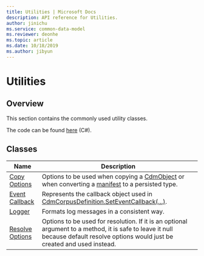 ```yaml
---
title: Utilities | Microsoft Docs
description: API reference for Utilities.
author: jinichu
ms.service: common-data-model
ms.reviewer: deonhe 
ms.topic: article
ms.date: 10/18/2019
ms.author: jibyun
---
```


# Utilities

## Overview

This section contains the commonly used utility classes. 

The code can be found [here](https://github.com/microsoft/CDM/tree/master/objectModel/CSharp/Microsoft.CommonDataModel.ObjectModel/Utilities) (C#).

## Classes
|Name|Description|
|---|---|
|[Copy Options](copyoptions.md)|Options to be used when copying a [CdmObject](../cdm/cdmobject.md) or when converting a [manifest](../cdm/manifest.md) to a persisted type.|
|[Event Callback](callback.md)|Represents the callback object used in [CdmCorpusDefinition.SetEventCallback(...)](../cdm/corpus.md#methods).|
|[Logger](logger.md)|Formats log messages in a consistent way.| 
|[Resolve Options](resolveoptions.md)|Options to be used for resolution. If it is an optional argument to a method, it is safe to leave it null because default resolve options would just be created and used instead.|

